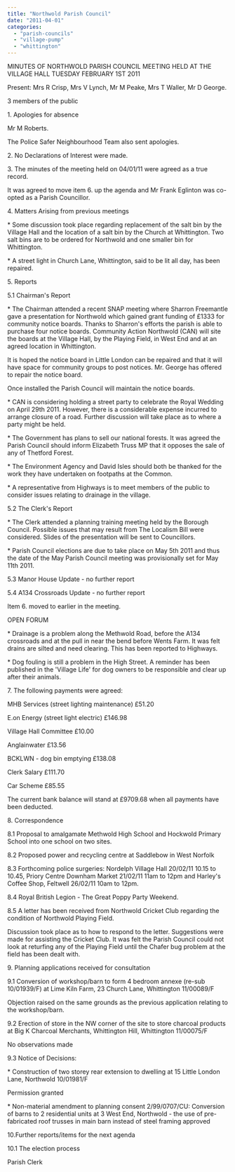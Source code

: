 ```yaml
---
title: "Northwold Parish Council"
date: "2011-04-01"
categories: 
  - "parish-councils"
  - "village-pump"
  - "whittington"
---
```


MINUTES OF NORTHWOLD PARISH COUNCIL MEETING HELD AT THE VILLAGE HALL TUESDAY FEBRUARY 1ST 2011

Present: Mrs R Crisp, Mrs V Lynch, Mr M Peake, Mrs T Waller, Mr D George.

3 members of the public

1\. Apologies for absence

Mr M Roberts.

The Police Safer Neighbourhood Team also sent apologies.

2\. No Declarations of Interest were made.

3\. The minutes of the meeting held on 04/01/11 were agreed as a true record.

It was agreed to move item 6. up the agenda and Mr Frank Eglinton was co-opted as a Parish Councillor.

4\. Matters Arising from previous meetings

\* Some discussion took place regarding replacement of the salt bin by the Village Hall and the location of a salt bin by the Church at Whittington. Two salt bins are to be ordered for Northwold and one smaller bin for Whittington.

\* A street light in Church Lane, Whittington, said to be lit all day, has been repaired.

5\. Reports

5.1 Chairman's Report

\* The Chairman attended a recent SNAP meeting where Sharron Freemantle gave a presentation for Northwold which gained grant funding of £1333 for community notice boards. Thanks to Sharron's efforts the parish is able to purchase four notice boards. Community Action Northwold (CAN) will site the boards at the Village Hall, by the Playing Field, in West End and at an agreed location in Whittington.

It is hoped the notice board in Little London can be repaired and that it will have space for community groups to post notices. Mr. George has offered to repair the notice board.

Once installed the Parish Council will maintain the notice boards.

\* CAN is considering holding a street party to celebrate the Royal Wedding on April 29th 2011. However, there is a considerable expense incurred to arrange closure of a road. Further discussion will take place as to where a party might be held.

\* The Government has plans to sell our national forests. It was agreed the Parish Council should inform Elizabeth Truss MP that it opposes the sale of any of Thetford Forest.

\* The Environment Agency and David Isles should both be thanked for the work they have undertaken on footpaths at the Common.

\* A representative from Highways is to meet members of the public to consider issues relating to drainage in the village.

5.2 The Clerk's Report

\* The Clerk attended a planning training meeting held by the Borough Council. Possible issues that may result from The Localism Bill were considered. Slides of the presentation will be sent to Councillors.

\* Parish Council elections are due to take place on May 5th 2011 and thus the date of the May Parish Council meeting was provisionally set for May 11th 2011.

5.3 Manor House Update - no further report

5.4 A134 Crossroads Update - no further report

Item 6. moved to earlier in the meeting.

OPEN FORUM

\* Drainage is a problem along the Methwold Road, before the A134 crossroads and at the pull in near the bend before Wents Farm. It was felt drains are silted and need clearing. This has been reported to Highways.

\* Dog fouling is still a problem in the High Street. A reminder has been published in the 'Village Life' for dog owners to be responsible and clear up after their animals.

7\. The following payments were agreed:

MHB Services (street lighting maintenance) £51.20

E.on Energy (street light electric) £146.98

Village Hall Committee £10.00

Anglainwater £13.56

BCKLWN - dog bin emptying £138.08

Clerk Salary £111.70

Car Scheme £85.55

The current bank balance will stand at £9709.68 when all payments have been deducted.

8\. Correspondence

8.1 Proposal to amalgamate Methwold High School and Hockwold Primary School into one school on two sites.

8.2 Proposed power and recycling centre at Saddlebow in West Norfolk

8.3 Forthcoming police surgeries: Nordelph Village Hall 20/02/11 10.15 to 10.45, Priory Centre Downham Market 21/02/11 11am to 12pm and Harley's Coffee Shop, Feltwell 26/02/11 10am to 12pm.

8.4 Royal British Legion - The Great Poppy Party Weekend.

8.5 A letter has been received from Northwold Cricket Club regarding the condition of Northwold Playing Field.

Discussion took place as to how to respond to the letter. Suggestions were made for assisting the Cricket Club. It was felt the Parish Council could not look at returfing any of the Playing Field until the Chafer bug problem at the field has been dealt with.

9\. Planning applications received for consultation

9.1 Conversion of workshop/barn to form 4 bedroom annexe (re-sub 10/01939/F) at Lime Kiln Farm, 23 Church Lane, Whittington 11/00089/F

Objection raised on the same grounds as the previous application relating to the workshop/barn.

9.2 Erection of store in the NW corner of the site to store charcoal products at Big K Charcoal Merchants, Whittington Hill, Whittington 11/00075/F

No observations made

9.3 Notice of Decisions:

\* Construction of two storey rear extension to dwelling at 15 Little London Lane, Northwold 10/01981/F

Permission granted

\* Non-material amendment to planning consent 2/99/0707/CU: Conversion of barns to 2 residential units at 3 West End, Northwold - the use of pre-fabricated roof trusses in main barn instead of steel framing approved

10.Further reports/items for the next agenda

10.1 The election process

Parish Clerk

